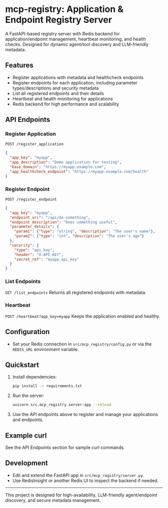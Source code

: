 # mcp-registry: Application & Endpoint Registry Server

A FastAPI-based registry server with Redis backend for application/endpoint management, heartbeat monitoring, and health checks. Designed for dynamic agent/tool discovery and LLM-friendly metadata.

## Features
- Register applications with metadata and healthcheck endpoints
- Register endpoints for each application, including parameter types/descriptions and security metadata
- List all registered endpoints and their details
- Heartbeat and health monitoring for applications
- Redis backend for high performance and scalability

## API Endpoints

### Register Application
`POST /register_application`
```json
{
  "app_key": "myapp",
  "app_description": "Demo application for testing",
  "base_domain": "https://myapp.example.com",
  "app_healthcheck_endpoint": "https://myapp.example.com/health"
}
```

### Register Endpoint
`POST /register_endpoint`
```json
{
  "app_key": "myapp",
  "endpoint_uri": "/api/do-something",
  "endpoint_description": "Does something useful",
  "parameter_details": {
    "param1": {"type": "string", "description": "The user's name"},
    "param2": {"type": "int", "description": "The user's age"}
  },
  "security": {
    "type": "api_key",
    "header": "X-API-KEY",
    "secret_ref": "myapp_api_key"
  }
}
```

### List Endpoints
`GET /list_endpoints`
Returns all registered endpoints with metadata.

### Heartbeat
`POST /heartbeat?app_key=myapp`
Keeps the application enabled and healthy.

## Configuration
- Set your Redis connection in `src/mcp_registry/config.py` or via the `REDIS_URL` environment variable.

## Quickstart

1. Install dependencies:
   ```bash
   pip install -r requirements.txt
   ```
2. Run the server:
   ```bash
   uvicorn src.mcp_registry.server:app --reload
   ```
3. Use the API endpoints above to register and manage your applications and endpoints.

## Example curl
See the API Endpoints section for sample curl commands.

## Development
- Edit and extend the FastAPI app in `src/mcp_registry/server.py`.
- Use RedisInsight or another Redis UI to inspect the backend if needed.

---
This project is designed for high-availability, LLM-friendly agent/endpoint discovery, and secure metadata management.